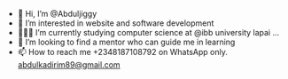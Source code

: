 - 👋 Hi, I’m @Abduljiggy
- 👀 I’m interested in website and software development 
- 👨🏾‍🎓 I’m currently studying computer science  at @ibb university lapai ...
- 💞️ I’m looking to find a mentor who can guide me in learning 
- 📫 How to reach me +2348187108792 on WhatsApp only. abdulkadirim89@gmail.com

<!---
Abduljiggy/Abduljiggy is a ✨ special ✨ repository because its `README.md` (this file) appears on your GitHub profile.
You can click the Preview link to take a look at your changes.
--->
